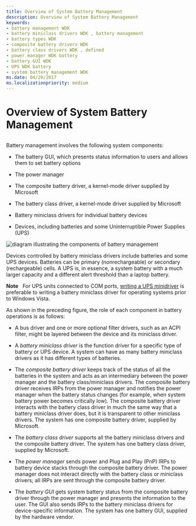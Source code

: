 ```yaml
---
title: Overview of System Battery Management
description: Overview of System Battery Management
keywords:
- battery management WDK
- battery miniclass drivers WDK , battery management
- battery types WDK
- composite battery drivers WDK
- battery class drivers WDK , defined
- power manager WDK battery
- battery GUI WDK
- UPS WDK battery
- system battery management WDK
ms.date: 04/20/2017
ms.localizationpriority: medium
---
```


# Overview of System Battery Management


## <span id="ddk_overview_of_system_battery_management_dg"></span><span id="DDK_OVERVIEW_OF_SYSTEM_BATTERY_MANAGEMENT_DG"></span>


Battery management involves the following system components:

-   The battery GUI, which presents status information to users and allows them to set battery options

-   The power manager

-   The composite battery driver, a kernel-mode driver supplied by Microsoft

-   The battery class driver, a kernel-mode driver supplied by Microsoft

-   Battery miniclass drivers for individual battery devices

-   Devices, including batteries and some Uninterruptible Power Supplies (UPS)

![diagram illustrating the components of battery management ](images/compbatt.png)

Devices controlled by battery miniclass drivers include batteries and some UPS devices. Batteries can be primary (nonrechargeable) or secondary (rechargeable) cells. A UPS is, in essence, a system battery with a much larger capacity and a different alert threshold than a laptop battery.

**Note**   For UPS units connected to COM ports, [writing a UPS minidriver](writing-ups-minidrivers.md) is preferable to writing a battery miniclass driver for operating systems prior to Windows Vista.

 

As shown in the preceding figure, the role of each component in battery operations is as follows:

-   A bus driver and one or more optional filter drivers, such as an ACPI filter, might be layered between the device and its miniclass driver.

-   A *battery miniclass driver* is the function driver for a specific type of battery or UPS device. A system can have as many battery miniclass drivers as it has different types of batteries.

-   The *composite battery driver* keeps track of the status of all the batteries in the system and acts as an intermediary between the power manager and the battery class/miniclass drivers. The composite battery driver receives IRPs from the power manager and notifies the power manager when the battery status changes (for example, when system battery power becomes critically low). The composite battery driver interacts with the battery class driver in much the same way that a battery miniclass driver does, but it is transparent to other miniclass drivers. The system has one composite battery driver, supplied by Microsoft.

-   The *battery class driver* supports all the battery miniclass drivers and the composite battery driver. The system has one battery class driver, supplied by Microsoft.

-   The *power manager* sends power and Plug and Play (PnP) IRPs to battery device stacks through the composite battery driver. The power manager does not interact directly with the battery class or miniclass drivers; all IRPs are sent through the composite battery driver.

-   The *battery GUI* gets system battery status from the composite battery driver through the power manager and presents the information to the user. The GUI also sends IRPs to the battery miniclass drivers for device-specific information. The system has one battery GUI, supplied by the hardware vendor.

 

 




